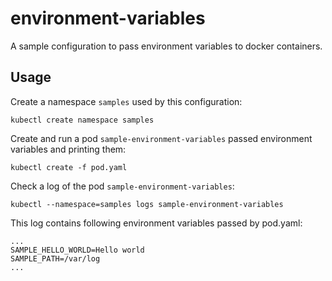 
# environment-variables

A sample configuration to pass environment variables to docker containers.

## Usage

Create a namespace `samples` used by this configuration:

```
kubectl create namespace samples
```

Create and run a pod `sample-environment-variables` passed environment variables and printing them:

```
kubectl create -f pod.yaml
```

Check a log of the pod `sample-environment-variables`:

```
kubectl --namespace=samples logs sample-environment-variables
```

This log contains following environment variables passed by pod.yaml:

```
...
SAMPLE_HELLO_WORLD=Hello world
SAMPLE_PATH=/var/log
...
```